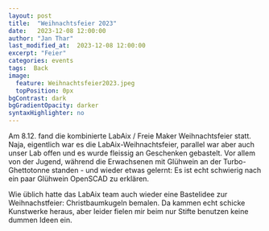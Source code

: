 ```yaml
---
layout: post
title:  "Weihnachtsfeier 2023"
date:   2023-12-08 12:00:00
author: "Jan Thar"
last_modified_at:  2023-12-08 12:00:00
excerpt: "Feier"
categories: events
tags:  Back
image:
  feature: Weihnachtsfeier2023.jpeg
  topPosition: 0px
bgContrast: dark
bgGradientOpacity: darker
syntaxHighlighter: no
---
```


Am 8.12. fand die kombinierte LabAix / Freie Maker Weihnachtsfeier statt. 
Naja, eigentlich war es die LabAix-Weihnachtsfeier, parallel war aber auch unser Lab offen und es wurde fleissig an Geschenken gebastelt.
Vor allem von der Jugend, während die Erwachsenen mit Glühwein an der Turbo-Ghettotonne standen - und wieder etwas gelernt: 
Es ist echt schwierig nach ein paar Glühwein OpenSCAD zu erklären.

Wie üblich hatte das LabAix team auch wieder eine Bastelidee zur Weihnachstfeier: Christbaumkugeln bemalen. 
Da kammen echt schicke Kunstwerke heraus, aber leider  fielen mir beim nur Stifte benutzen keine dummen Ideen ein.
